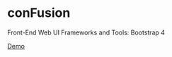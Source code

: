 # conFusion
  Front-End Web UI Frameworks and Tools: Bootstrap 4
  
  <a href="https://mnajjarian.github.io/restaurante-conFusion">Demo</a>
